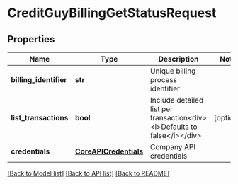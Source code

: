 # CreditGuyBillingGetStatusRequest

## Properties
Name | Type | Description | Notes
------------ | ------------- | ------------- | -------------
**billing_identifier** | **str** | Unique billing process identifier | 
**list_transactions** | **bool** | Include detailed list per transaction&lt;div&gt;&lt;i&gt;Defaults to false&lt;/i&gt;&lt;/div&gt; | [optional] 
**credentials** | [**CoreAPICredentials**](CoreAPICredentials.md) | Company API credentials | 

[[Back to Model list]](../README.md#documentation-for-models) [[Back to API list]](../README.md#documentation-for-api-endpoints) [[Back to README]](../README.md)



